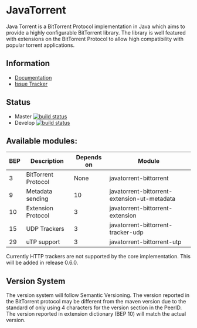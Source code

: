 # JavaTorrent
Java Torrent is a BitTorrent Protocol implementation in Java which aims to provide a highly configurable BitTorrent library. The library is well featured with
 extensions on the BitTorrent Protocol to allow high compatibility with popular torrent applications.

## Information
- [Documentation](https://github.com/Johnnei/JavaTorrent/wiki)
- [Issue Tracker](https://jira.johnnei.org/browse/JBT)

## Status
- Master [![build status](http://git.johnnei.org/Johnnei/JavaTorrent/badges/master/build.svg)](http://git.johnnei.org/Johnnei/JavaTorrent/commits/master)
- Develop [![build status](http://git.johnnei.org/Johnnei/JavaTorrent/badges/develop/build.svg)](http://git.johnnei.org/Johnnei/JavaTorrent/commits/develop)

## Available modules:
| BEP | Description         | Depends on  | Module                                       |
| --- | ------------------- | ----------- | -------------------------------------------- |
|  3  | BitTorrent Protocol | None        | javatorrent-bittorrent                       |
|  9  | Metadata sending    | 10          | javatorrent-bittorrent-extension-ut-metadata |
| 10  | Extension Protocol  | 3           | javatorrent-bittorrent-extension             |
| 15  | UDP Trackers        | 3           | javatorrent-bittorrent-tracker-udp           |
| 29  | uTP support         | 3           | javatorrent-bittorrent-utp                   |

Currently HTTP trackers are not supported by the core implementation. This will be added in release 0.6.0.

## Version System
The version system will follow Semantic Versioning. The version reported in the BitTorrent protocol may be different from the maven version due to the standard
of only using 4 characters for the version section in the PeerID. The version reported in extension dictionary (BEP 10) will match the actual version.
